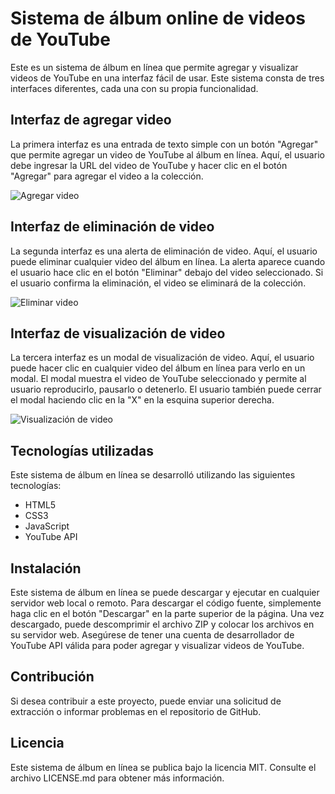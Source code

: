 <div class="markdown prose w-full break-words dark:prose-invert light"><h1>Sistema de álbum online de videos de YouTube</h1><p>Este es un sistema de álbum en línea que permite agregar y visualizar videos de YouTube en una interfaz fácil de usar. Este sistema consta de tres interfaces diferentes, cada una con su propia funcionalidad.</p><h2>Interfaz de agregar video</h2><p>La primera interfaz es una entrada de texto simple con un botón "Agregar" que permite agregar un video de YouTube al álbum en línea. Aquí, el usuario debe ingresar la URL del video de YouTube y hacer clic en el botón "Agregar" para agregar el video a la colección.</p><p><img src="https://example.com/agregar-video.png" alt="Agregar video"></p><h2>Interfaz de eliminación de video</h2><p>La segunda interfaz es una alerta de eliminación de video. Aquí, el usuario puede eliminar cualquier video del álbum en línea. La alerta aparece cuando el usuario hace clic en el botón "Eliminar" debajo del video seleccionado. Si el usuario confirma la eliminación, el video se eliminará de la colección.</p><p><img src="https://example.com/eliminar-video.png" alt="Eliminar video"></p><h2>Interfaz de visualización de video</h2><p>La tercera interfaz es un modal de visualización de video. Aquí, el usuario puede hacer clic en cualquier video del álbum en línea para verlo en un modal. El modal muestra el video de YouTube seleccionado y permite al usuario reproducirlo, pausarlo o detenerlo. El usuario también puede cerrar el modal haciendo clic en la "X" en la esquina superior derecha.</p><p><img src="https://example.com/visualizacion-video.png" alt="Visualización de video"></p><h2>Tecnologías utilizadas</h2><p>Este sistema de álbum en línea se desarrolló utilizando las siguientes tecnologías:</p><ul><li>HTML5</li><li>CSS3</li><li>JavaScript</li><li>YouTube API</li></ul><h2>Instalación</h2><p>Este sistema de álbum en línea se puede descargar y ejecutar en cualquier servidor web local o remoto. Para descargar el código fuente, simplemente haga clic en el botón "Descargar" en la parte superior de la página. Una vez descargado, puede descomprimir el archivo ZIP y colocar los archivos en su servidor web. Asegúrese de tener una cuenta de desarrollador de YouTube API válida para poder agregar y visualizar videos de YouTube.</p><h2>Contribución</h2><p>Si desea contribuir a este proyecto, puede enviar una solicitud de extracción o informar problemas en el repositorio de GitHub.</p><h2>Licencia</h2><p>Este sistema de álbum en línea se publica bajo la licencia MIT. Consulte el archivo LICENSE.md para obtener más información.</p></div>
